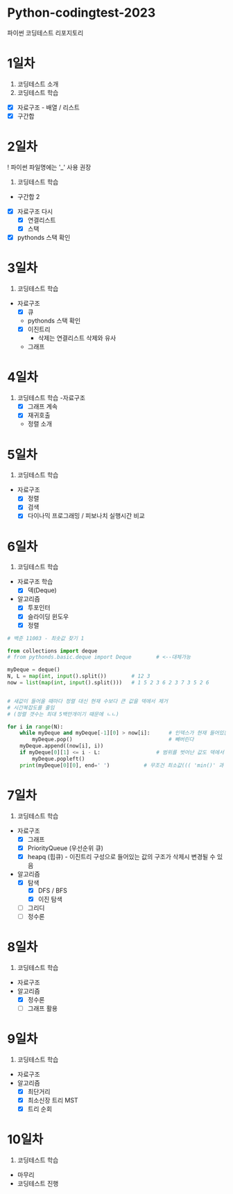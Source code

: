 # Python-codingtest-2023
파이썬 코딩테스트 리포지토리

# 1일차
1. 코딩테스트 소개
2. 코딩테스트 학습
  - [x] 자료구조 - 배열 / 리스트
  - [x] 구간합
  
# 2일차
! 파이썬 파일명에는 '_' 사용 권장

1. 코딩테스트 학습
  - 구간합 2
  - [x] 자료구조 다시
    - [x] 연결리스트
    - [x] 스택
  - [x] pythonds 스택 확인

# 3일차
 1. 코딩테스트 학습
  - 자료구조
    - [x] 큐
    - pythonds 스택 확인
    - [x] 이진트리
      - 삭제는 연결리스트 삭제와 유사
    - 그래프

  # 4일차
1. 코딩테스트 학습
  -자료구조
    - [x] 그래프 계속
    - [x] 재귀호출
    - 정렬 소개

# 5일차
1. 코딩테스트 학습
  - 자료구조
    - [x] 정렬
    - [x] 검색
    - [x] 다이나믹 프로그래밍 / 피보나치 실행시간 비교

# 6일차
1. 코딩테스트 학습
  - 자료구조 학습
    - [x] 덱(Deque)
  - 알고리즘
    - [x] 투포인터
    - [x] 슬라이딩 윈도우
    - [x] 정렬

```python
# 백준 11003 - 최솟값 찾기 1

from collections import deque
# from pythonds.basic.deque import Deque        # <--대체가능

myDeque = deque()
N, L = map(int, input().split())        # 12 3
now = list(map(int, input().split()))   # 1 5 2 3 6 2 3 7 3 5 2 6


# 새값이 들어올 때마다 정렬 대신 현재 수보다 큰 값을 덱에서 제거
# 시간복잡도를 줄임
# (정렬 갯수는 최대 5백만개이기 때문에 ㄴㄴ)

for i in range(N):
    while myDeque and myDeque[-1][0] > now[i]:      # 인덱스가 현재 들어있는 값보다 크면 
        myDeque.pop()                               # 빼버린다
    myDeque.append((now[i], i))
    if myDeque[0][1] <= i - L:                  # 범위를 벗어난 값도 덱에서 제거
        myDeque.popleft()
    print(myDeque[0][0], end=' ')           # 무조건 최소값((( 'min()' 과 동일)))
```

# 7일차
1. 코딩테스트 학습
  - 자료구조
    - [x] 그래프
    - [x] PriorityQueue (우선순위 큐)
    - [x] heapq (힙큐) - 이진트리 구성으로 들어있는 값의 구조가 삭제시 변경될 수 있음
  - 알고리즘
    - [x] 탐색
      - [x] DFS / BFS
      - [x] 이진 탐색
    - [ ] 그리디
    - [ ] 정수론

# 8일차
1. 코딩테스트 학습
  - 자료구조
  - 알고리즘
    - [x] 정수론
    - [ ] 그래프 활용

# 9일차
1. 코딩테스트 학습
  - 자료구조
  - 알고리즘
    - [x] 최단거리
    - [x] 최소신장 트리 MST
    - [x] 트리 순회

# 10일차
1. 코딩테스트 학습
  - 마무리
  - 코딩테스트 진행